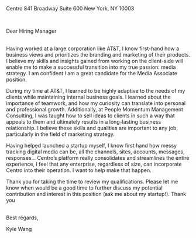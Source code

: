Centro
841 Broadway
Suite 600
New York, NY 10003 <br>

<br>

Dear Hiring Manager

<br>
Having worked at a large corporation like AT&T, I know first-hand how a business views and prioritizes the branding and marketing of their products. I believe my skills and insights gained from working on the client-side will enable me to make a successful transition into my true passion: media strategy. I am confident I am a great candidate for the Media Associate position.

During my time at AT&T, I learned to be highly adaptive to the needs of my clients while maintaining internal business goals. I learned about the importance of teamwork, and how my curiosity can translate into personal and professional growth. Additionally, at People Momentum Management Consulting, I was taught how to sell ideas to clients in such a way that appeals to them and ultimately results in a long-lasting business relationship. I believe these skills and qualities are important to any job, particularly in the field of marketing strategy. 

Having helped launched a startup myself, I know first hand how messy tracking digital media can be, all the channels, sites, accounts, messages, responses… Centro’s platform really consolidates and streamlines the entire experience, I feel that any enterprise, regardless of size, can incorporate Centro into their operation. I want to help make that happen.  

Thank you for taking the time to review my qualifications. Please let me know when would be a good time to further discuss my potential contribution and interest in this position (ask me about my startup!). Thank you


<br>
Best regards,

Kyle Wang
